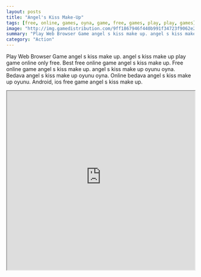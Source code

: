 ```yaml
---
layout: posts
title: "Angel's Kiss Make-Up"
tags: [free, online, games, oyna, game, free, games, play, play, games]
image: "http://img.gamedistribution.com/9ff1867946f440b991f34723f9062e2d.jpg"
summary: "Play Web Browser Game angel s kiss make up. angel s kiss make up play game online only free. Best free online game angel s kiss make up. Free online game angel s kiss make up. angel s kiss make up oyunu oyna. Bedava angel s kiss make up oyunu oyna. Online bedava angel s kiss make up oyunu. Android, ios free game angel s kiss make up."
category: "Action"
---
```


Play Web Browser Game angel s kiss make up. angel s kiss make up play game online only free. Best free online game angel s kiss make up. Free online game angel s kiss make up. angel s kiss make up oyunu oyna. Bedava angel s kiss make up oyunu oyna. Online bedava angel s kiss make up oyunu. Android, ios free game angel s kiss make up.

<iframe width="100%" height="480px;" src="http://flash.gamedistribution.com?game=9ff1867946f440b991f34723f9062e2d"></iframe>